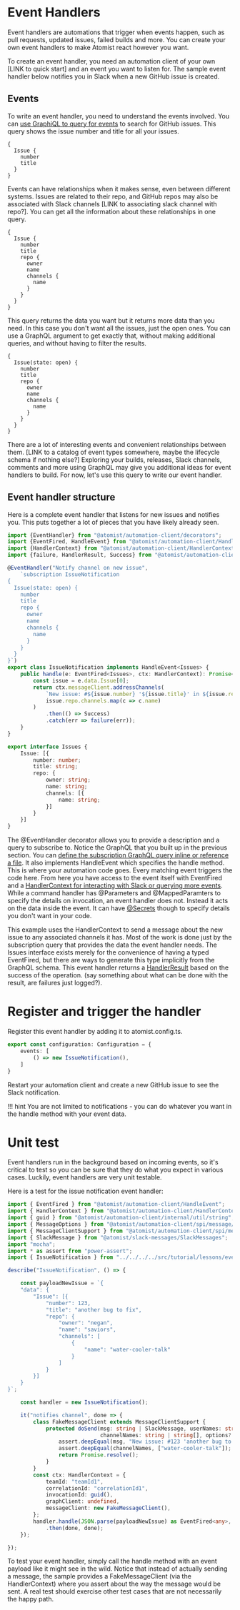 # Event Handlers

Event handlers are automations that trigger when events happen, such as pull requests, updated issues, failed builds and more.  You can create your own event handlers to make Atomist react however you want.

To create an event handler, you need an automation client of your own [LINK to quick start] and an event you want to listen for. The sample event handler below notifies you in Slack when a new GitHub issue is created.

## Events

To write an event handler, you need to understand the events involved. You can [use GraphiQL to query for events](graphql.md#accessing-data-with-graphiql) to search for GitHub issues. This query shows the issue number and title for all your issues.

```
{
  Issue {
    number
    title
  }
}
```

Events can have relationships when it makes sense, even between different systems. Issues are related to their repo, and GitHub repos may also be associated with Slack channels [LINK to associating slack channel with repo?]. You can get all the information about these relationships in one query.

```
{
  Issue {
    number
    title
    repo {
      owner
      name
      channels {
        name
      }
    }
  }
}
```

This query returns the data you want but it returns more data than you need. In this case you don't want all the issues, just the open ones. You can use a GraphQL argument to get exactly that, without making additional queries, and without having to filter the results.

```
{
  Issue(state: open) {
    number
    title
    repo {
      owner
      name
      channels {
        name
      }
    }
  }
}
```

There are a lot of interesting events and convenient relationships between them. [LINK to a catalog of event types somewhere, maybe the lifecycle schema if nothing else?] Exploring your builds, releases, Slack channels, comments and more using GraphQL may give you additional ideas for event handlers to build. For now, let's use this query to write our event handler. 

## Event handler structure

Here is a complete event handler that listens for new issues and notifies you. This puts together a lot of pieces that you have likely already seen.

```typescript
import {EventHandler} from "@atomist/automation-client/decorators";
import {EventFired, HandleEvent} from "@atomist/automation-client/HandleEvent";
import {HandlerContext} from "@atomist/automation-client/HandlerContext";
import {failure, HandlerResult, Success} from "@atomist/automation-client/HandlerResult";

@EventHandler("Notify channel on new issue",
    `subscription IssueNotification
{
  Issue(state: open) {
    number
    title
    repo {
      owner
      name
      channels {
        name
      }
    }
  }
}`)
export class IssueNotification implements HandleEvent<Issues> {
    public handle(e: EventFired<Issues>, ctx: HandlerContext): Promise<HandlerResult> {
        const issue = e.data.Issue[0];
        return ctx.messageClient.addressChannels(
            `New issue: #${issue.number} '${issue.title}' in ${issue.repo.owner}.${issue.repo.name}`,
            issue.repo.channels.map(c => c.name)
        )
            .then(() => Success)
            .catch(err => failure(err));
    }
}

export interface Issues {
    Issue: [{
        number: number;
        title: string;
        repo: {
            owner: string;
            name: string;
            channels: [{
                name: string;
            }]
        }
    }]
}
```

The @EventHandler decorator allows you to provide a description and a query to subscribe to. Notice the GraphQL that you built up in the previous section. You can [define the subscription GraphQL query inline or reference a file](graphql.md#subscriptions). It also implements HandleEvent which specifies the handle method. This is where your automation code goes. Every matching event triggers the code here. From here you have access to the event itself with EventFired and a [HandlerContext for interacting with Slack or querying more events](commands.md#what-do-you-get). While a command handler has @Parameters and @MappedParamters to specify the details on invocation, an event handler does not. Instead it acts on the data inside the event. It can have [@Secrets](commands.md#secrets) though to specify details you don't want in your code.

This example uses the HandlerContext to send a message about the new issue to any associated channels it has. Most of the work is done just by the subscription query that provides the data the event handler needs. The Issues interface exists merely for the convenience of having a typed EventFired, but there are ways to generate this type implicitly from the GraphQL schema. This event handler returns a [HandlerResult](commands.md#what-do-you-give-back) based on the success of the operation. (say something about what can be done with the result, are failures just logged?).

# Register and trigger the handler

Register this event handler by adding it to atomist.config.ts.

```typescript
export const configuration: Configuration = {
    events: [
        () => new IssueNotification(),
    ]
}
```

Restart your automation client and create a new GitHub issue to see the Slack notification. 

!!! hint 
You are not limited to notifications - you can do whatever you want in the handle method with your event data.

# Unit test

Event handlers run in the background based on incoming events, so it's critical to test so you can be sure that they do what you expect in various cases. Luckily, event handlers are very unit testable. 

Here is a test for the issue notification event handler:

```typescript
import { EventFired } from "@atomist/automation-client/HandleEvent";
import { HandlerContext } from "@atomist/automation-client/HandlerContext";
import { guid } from "@atomist/automation-client/internal/util/string";
import { MessageOptions } from "@atomist/automation-client/spi/message/MessageClient";
import { MessageClientSupport } from "@atomist/automation-client/spi/message/MessageClientSupport";
import { SlackMessage } from "@atomist/slack-messages/SlackMessages";
import "mocha";
import * as assert from "power-assert";
import { IssueNotification } from "../../../../src/tutorial/lessons/events/IssueNotification";

describe("IssueNotification", () => {

    const payloadNewIssue = `{
	"data": {
		"Issue": [{
			"number": 123,
			"title": "another bug to fix",
			"repo": {
			    "owner": "negan",
			    "name": "saviors",
			    "channels": [
			        {
			            "name": "water-cooler-talk"
			        }
			    ]
			}
		}]
	}
}`;

    const handler = new IssueNotification();

    it("notifies channel", done => {
        class FakeMessageClient extends MessageClientSupport {
            protected doSend(msg: string | SlackMessage, userNames: string | string[],
                             channelNames: string | string[], options?: MessageOptions): Promise<any> {
                assert.deepEqual(msg, "New issue: #123 'another bug to fix' in negan.saviors");
                assert.deepEqual(channelNames, ["water-cooler-talk"]);
                return Promise.resolve();
            }
        }
        const ctx: HandlerContext = {
            teamId: "teamId1",
            correlationId: "correlationId1",
            invocationId: guid(),
            graphClient: undefined,
            messageClient: new FakeMessageClient(),
        };
        handler.handle(JSON.parse(payloadNewIssue) as EventFired<any>, ctx)
            .then(done, done);
    });

});
```

To test your event handler, simply call the handle method with an event payload like it might see in the wild. Notice that instead of actually sending a message, the sample provides a FakeMessageClient (via the HandlerContext) where you assert about the way the message would be sent. A real test should exercise other test cases that are not necessarily the happy path.
